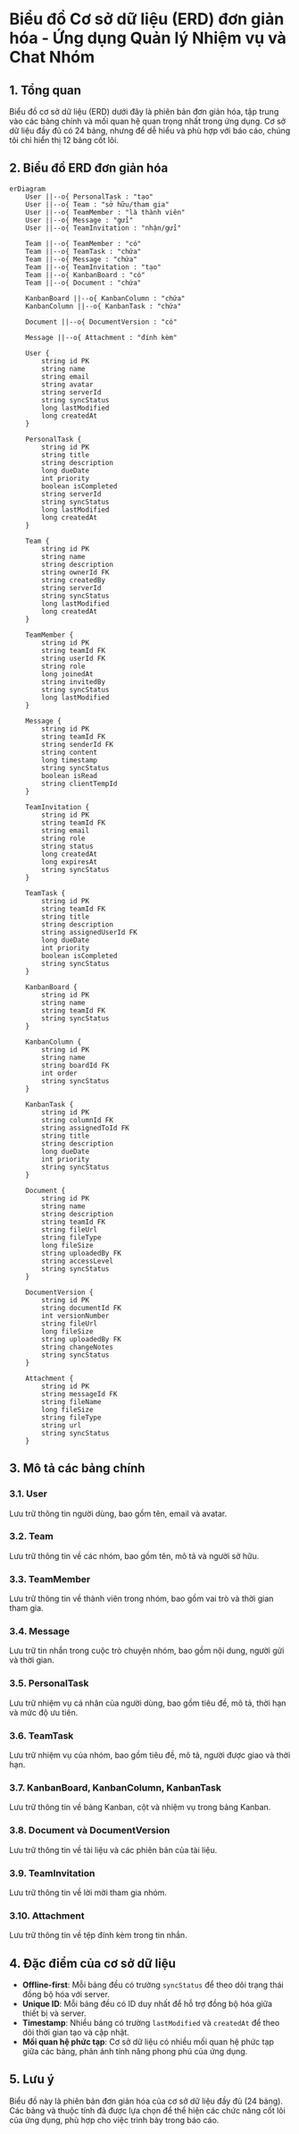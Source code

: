 # Biểu đồ Cơ sở dữ liệu (ERD) đơn giản hóa - Ứng dụng Quản lý Nhiệm vụ và Chat Nhóm

## 1. Tổng quan

Biểu đồ cơ sở dữ liệu (ERD) dưới đây là phiên bản đơn giản hóa, tập trung vào các bảng chính và mối quan hệ quan trọng nhất trong ứng dụng. Cơ sở dữ liệu đầy đủ có 24 bảng, nhưng để dễ hiểu và phù hợp với báo cáo, chúng tôi chỉ hiển thị 12 bảng cốt lõi.

## 2. Biểu đồ ERD đơn giản hóa

```mermaid
erDiagram
    User ||--o{ PersonalTask : "tạo"
    User ||--o{ Team : "sở hữu/tham gia"
    User ||--o{ TeamMember : "là thành viên"
    User ||--o{ Message : "gửi"
    User ||--o{ TeamInvitation : "nhận/gửi"
    
    Team ||--o{ TeamMember : "có"
    Team ||--o{ TeamTask : "chứa"
    Team ||--o{ Message : "chứa"
    Team ||--o{ TeamInvitation : "tạo"
    Team ||--o{ KanbanBoard : "có"
    Team ||--o{ Document : "chứa"
    
    KanbanBoard ||--o{ KanbanColumn : "chứa"
    KanbanColumn ||--o{ KanbanTask : "chứa"
    
    Document ||--o{ DocumentVersion : "có"
    
    Message ||--o{ Attachment : "đính kèm"

    User {
        string id PK
        string name
        string email
        string avatar
        string serverId
        string syncStatus
        long lastModified
        long createdAt
    }
    
    PersonalTask {
        string id PK
        string title
        string description
        long dueDate
        int priority
        boolean isCompleted
        string serverId
        string syncStatus
        long lastModified
        long createdAt
    }
    
    Team {
        string id PK
        string name
        string description
        string ownerId FK
        string createdBy
        string serverId
        string syncStatus
        long lastModified
        long createdAt
    }
    
    TeamMember {
        string id PK
        string teamId FK
        string userId FK
        string role
        long joinedAt
        string invitedBy
        string syncStatus
        long lastModified
    }
    
    Message {
        string id PK
        string teamId FK
        string senderId FK
        string content
        long timestamp
        string syncStatus
        boolean isRead
        string clientTempId
    }
    
    TeamInvitation {
        string id PK
        string teamId FK
        string email
        string role
        string status
        long createdAt
        long expiresAt
        string syncStatus
    }
    
    TeamTask {
        string id PK
        string teamId FK
        string title
        string description
        string assignedUserId FK
        long dueDate
        int priority
        boolean isCompleted
        string syncStatus
    }
    
    KanbanBoard {
        string id PK
        string name
        string teamId FK
        string syncStatus
    }
    
    KanbanColumn {
        string id PK
        string name
        string boardId FK
        int order
        string syncStatus
    }
    
    KanbanTask {
        string id PK
        string columnId FK
        string assignedToId FK
        string title
        string description
        long dueDate
        int priority
        string syncStatus
    }
    
    Document {
        string id PK
        string name
        string description
        string teamId FK
        string fileUrl
        string fileType
        long fileSize
        string uploadedBy FK
        string accessLevel
        string syncStatus
    }
    
    DocumentVersion {
        string id PK
        string documentId FK
        int versionNumber
        string fileUrl
        long fileSize
        string uploadedBy FK
        string changeNotes
        string syncStatus
    }
    
    Attachment {
        string id PK
        string messageId FK
        string fileName
        long fileSize
        string fileType
        string url
        string syncStatus
    }
```

## 3. Mô tả các bảng chính

### 3.1. User
Lưu trữ thông tin người dùng, bao gồm tên, email và avatar.

### 3.2. Team
Lưu trữ thông tin về các nhóm, bao gồm tên, mô tả và người sở hữu.

### 3.3. TeamMember
Lưu trữ thông tin về thành viên trong nhóm, bao gồm vai trò và thời gian tham gia.

### 3.4. Message
Lưu trữ tin nhắn trong cuộc trò chuyện nhóm, bao gồm nội dung, người gửi và thời gian.

### 3.5. PersonalTask
Lưu trữ nhiệm vụ cá nhân của người dùng, bao gồm tiêu đề, mô tả, thời hạn và mức độ ưu tiên.

### 3.6. TeamTask
Lưu trữ nhiệm vụ của nhóm, bao gồm tiêu đề, mô tả, người được giao và thời hạn.

### 3.7. KanbanBoard, KanbanColumn, KanbanTask
Lưu trữ thông tin về bảng Kanban, cột và nhiệm vụ trong bảng Kanban.

### 3.8. Document và DocumentVersion
Lưu trữ thông tin về tài liệu và các phiên bản của tài liệu.

### 3.9. TeamInvitation
Lưu trữ thông tin về lời mời tham gia nhóm.

### 3.10. Attachment
Lưu trữ thông tin về tệp đính kèm trong tin nhắn.

## 4. Đặc điểm của cơ sở dữ liệu

- **Offline-first**: Mỗi bảng đều có trường `syncStatus` để theo dõi trạng thái đồng bộ hóa với server.
- **Unique ID**: Mỗi bảng đều có ID duy nhất để hỗ trợ đồng bộ hóa giữa thiết bị và server.
- **Timestamp**: Nhiều bảng có trường `lastModified` và `createdAt` để theo dõi thời gian tạo và cập nhật.
- **Mối quan hệ phức tạp**: Cơ sở dữ liệu có nhiều mối quan hệ phức tạp giữa các bảng, phản ánh tính năng phong phú của ứng dụng.

## 5. Lưu ý

Biểu đồ này là phiên bản đơn giản hóa của cơ sở dữ liệu đầy đủ (24 bảng). Các bảng và thuộc tính đã được lựa chọn để thể hiện các chức năng cốt lõi của ứng dụng, phù hợp cho việc trình bày trong báo cáo.
